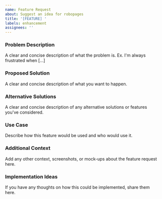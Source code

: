 ```yaml
---
name: Feature Request
about: Suggest an idea for robopages
title: '[FEATURE] '
labels: enhancement
assignees: ''
---
```


### Problem Description
A clear and concise description of what the problem is. Ex. I'm always frustrated when [...]

### Proposed Solution
A clear and concise description of what you want to happen.

### Alternative Solutions
A clear and concise description of any alternative solutions or features you've considered.

### Use Case
Describe how this feature would be used and who would use it.

### Additional Context
Add any other context, screenshots, or mock-ups about the feature request here.

### Implementation Ideas
If you have any thoughts on how this could be implemented, share them here.